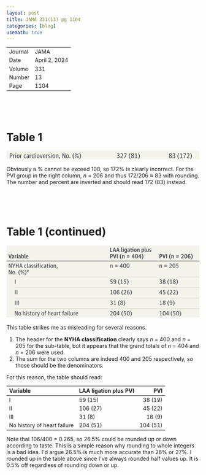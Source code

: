 ```yaml
---
layout: post
title: JAMA 331(13) pg 1104
categories: [blog]
usemath: true
---
```


<table>
    <tr>
        <td>Journal</td>
        <td>JAMA</td>
    </tr>
    <tr>
        <td>Date</td>
        <td>April 2, 2024</td>
    </tr>
    <tr>
        <td>Volume</td>
        <td>331</td>
    </tr>
    <tr>
        <td>Number</td>
        <td>13</td>
    </tr>
    <tr>
        <td>Page</td>
        <td>1104</td>
    </tr>
</table>

<br><br><br>

# Table 1
![Table 1L](/assets/jama_331_13_1104_1.png)

Obviously a % cannot be exceed 100, so 172% is clearly incorrect. For the PVI
group in the right column, *n* = 206 and thus 172/206 &asymp; 83 with rounding.
The number and percent are inverted and should read 172 (83) instead.

<br><br><br>

# Table 1 (continued)
![Table 1R](/assets/jama_331_13_1104_2.png)

This table strikes me as misleading for several reasons.
1. The header for the **NYHA classification** clearly says *n* = 400 and *n* =
   205 for the sub-table, but it appears that the grand totals of *n* = 404 and
   *n* = 206 were used.
2. The sum for the two columns are indeed 400 and 205 respectively, so those
   should be the denominators.

For this reason, the table should read:

Variable                    | LAA ligation plus PVI | PVI
:---------------------------|:----------------------|--------:
I                           |  59 (15)              | 38 (19)
II                          | 106 (27)              | 45 (22)
III                         |  31 (8)               | 18 (9)
No history of heart failure | 204 (51)              | 104 (51)

Note that 106/400 = 0.265, so 26.5% could be rounded up or down according to
taste. This is a simple reason why rounding to whole integers is a bad idea.
I'd argue 26.5% is much more accurate than 26% or 27%. I rounded up in the
table above since I've always rounded half values up. It is 0.5% off regardless
of rounding down or up.
